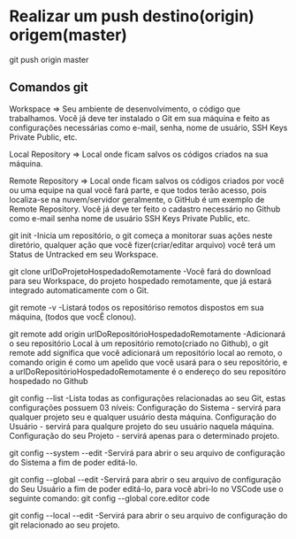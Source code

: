 
# Realizar um push destino(origin) origem(master)
 git push origin master

## Comandos git
 Workspace => Seu ambiente de desenvolvimento, o código que trabalhamos. Você já deve ter instalado o Git em sua máquina e feito as configurações necessárias como e-mail, senha, nome de usuário, SSH Keys Private Public, etc.


Local Repository => Local onde ficam salvos os códigos criados na sua máquina.


Remote Repository => Local onde ficam salvos os códigos criados por você ou uma equipe na qual você fará parte, e que todos terão acesso, pois localiza-se  na nuvem/servidor geralmente, o GitHub é um exemplo de Remote Repository. Você já deve ter feito o cadastro necessário no Github como e-mail senha nome de usuário SSH Keys Private Public, etc. 


git init 
 -Inicia um repositório, o git começa a monitorar suas ações neste diretório,  qualquer ação que você fizer(criar/editar arquivo) você terá um Status de Untracked  em seu Workspace.


git clone urlDoProjetoHospedadoRemotamente
 -Você fará do download para seu Workspace, do projeto hospedado remotamente, que já  estará integrado automaticamente com o Git.


git remote -v 
 -Listará todos os repositóriso remotos dispostos em sua máquina, (todos que vocÊ clonou).


git remote add origin urlDoRepositórioHospedadoRemotamente 
 -Adicionará o seu repositório Local à um repositório remoto(criado no Github), o  git remote add significa que você adicionará um repositório local ao remoto, o comando origin é como um apelido que você usará para o seu repositório, e a urlDoRepositórioHospedadoRemotamente é o endereço do seu repositóro hospedado no Github


git config --list
 -Lista todas as configurações relacionadas ao seu Git, estas configurações possuem 03 níveis: 
         Configuração do Sistema - servirá para qualquer projeto seu e qualquer usuário desta máquina. 
         Configuração do Usuário - servirá para qualqure projeto do seu usuário naquela máquina.
         Configuração do seu Projeto - servirá apenas para o determinado projeto.


git config --system --edit
 -Servirá para abrir o seu arquivo de configuração do Sistema a fim de poder editá-lo.


git config --global --edit 
 -Servirá para abrir o seu arquivo de configuração do Seu Usuário a fim de poder 
editá-lo, para você abri-lo no VSCode use o seguinte comando: git config --global core.editor code


git config --local --edit
 -Servirá para abrir o seu arquivo de configuração do git relacionado ao seu projeto.